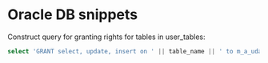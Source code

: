 # Oracle DB snippets
Construct query for granting rights for tables in user_tables:
```sql
select 'GRANT select, update, insert on ' || table_name || ' to m_a_udaltsova;' from user_tables;
```
